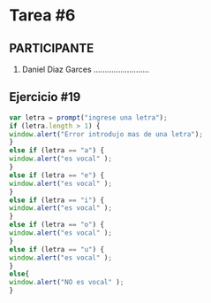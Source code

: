 # Tarea #6

## PARTICIPANTE
1. Daniel Diaz Garces .........................

## Ejercicio #19

```javascript
var letra = prompt("ingrese una letra");
if (letra.length > 1) {
window.alert("Error introdujo mas de una letra");
}
else if (letra == "a") {
window.alert("es vocal" );
}
else if (letra == "e") {
window.alert("es vocal" );
}
else if (letra == "i") {
window.alert("es vocal" );
}
else if (letra == "o") {
window.alert("es vocal" );
}
else if (letra == "u") {
window.alert("es vocal" );
}
else{
window.alert("NO es vocal" );
}
```